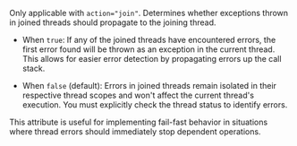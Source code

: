 Only applicable with `action="join"`. Determines whether exceptions thrown in joined threads should propagate to the joining thread.
 				
* When `true`: If any of the joined threads have encountered errors, the first error found will be thrown as an exception in the current thread. This allows for easier error detection by propagating errors up the call stack.

* When `false` (default): Errors in joined threads remain isolated in their respective thread scopes and won't affect the current thread's execution. You must explicitly check the thread status to identify errors.
    
This attribute is useful for implementing fail-fast behavior in situations where thread errors should immediately stop dependent operations.
